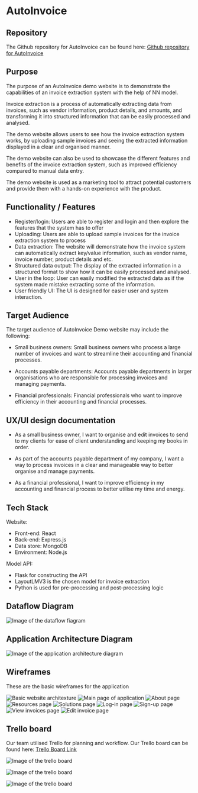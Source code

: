 # AutoInvoice

## Repository
The Github repository for AutoInvoice can be found here:
[Github repository for AutoInvoice](https://github.com/)

## Purpose

The purpose of an AutoInvoice demo website is to demonstrate the capabilities of an invoice extraction system with the help of NN model. 

Invoice extraction is a process of automatically extracting data from invoices, such as vendor information, product details, and amounts, and transforming it into structured information that can be easily processed and analysed. 

The demo website allows users to see how the invoice extraction system works, by uploading sample invoices and seeing the extracted information displayed in a clear and organised manner. 

The demo website can also be used to showcase the different features and benefits of the invoice extraction system, such as improved efficiency compared to manual data entry. 

The demo website is used as a marketing tool to attract potential customers and provide them with a hands-on experience with the product.

## Functionality / Features

* Register/login: Users are able to register and login and then explore the features that the system has to offer
* Uploading: Users are able to upload sample invoices for the invoice extraction system to process
* Data extraction: The website will demonstrate how the invoice system can automatically extract key/value information, such as vendor name, invoice number, product details and etc.
* Structured data output: The display of the extracted information in a structured format to show how it can be easily processed and analysed.
* User in the loop: User can easily modified the extracted data as if the system made mistake extracting some of the information.
* User friendly UI: The UI is designed for easier user and system interaction.

## Target Audience

The target audience of AutoInvoice Demo website may include the following:

* Small business owners: Small business owners who process a large number of invoices and want to streamline their accounting and financial processes.

* Accounts payable departments: Accounts payable departments in larger organisations who are responsible for processing invoices and managing payments.

* Financial professionals: Financial professionals who want to improve efficiency in their accounting and financial processes.

## UX/UI design documentation

* As a small business owner, I want to organise and edit invoices to send to my clients for ease of client understanding and keeping my books in order.

* As part of the accounts payable department of my company, I want a way to process invoices in a clear and manageable way to better organise and manage payments.

* As a financial professional, I want to improve efficiency in my accounting and financial process to better utilise my time and energy.

## Tech Stack

Website:
* Front-end: React
* Back-end: Express.js
* Data store: MongoDB
* Environment: Node.js

Model API:
* Flask for constructing the API
* LayoutLMV3 is the chosen model for invoice extraction
* Python is used for pre-processing and post-processing logic

## Dataflow Diagram

![Image of the dataflow fiagram](./docs/DFD-invoice_extraction2.png)

## Application Architecture Diagram

![Image of the application architecture diagram](./docs/AAD2.png)

## Wireframes

These are the basic wireframes for the application

![Basic website architexture](./docs/website.png)
![Main page of application](./docs/main.png)
![About page](./docs/about.png)
![Resources page](./docs/resources.png)
![Solutions page](./docs/solutions.png)
![Log-in page](./docs/login.png)
![Sign-up page](./docs/signup.png)
![View invoices page](./docs/view.png)
![Edit invoice page](./docs/edit.png)

## Trello board

Our team utilised Trello for planning and workflow. Our Trello board can be found here:
[Trello Board Link](https://trello.com/b/lkLZY97l/t3a2)

![Image of the trello board](./docs/trello1.png)

![Image of the trello board](./docs/trello2.png)

![Image of the trello board](./docs/trello3.png)


